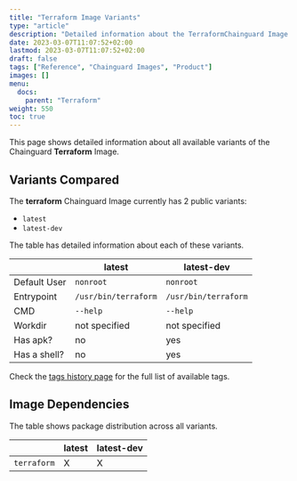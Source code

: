 ```yaml
---
title: "Terraform Image Variants"
type: "article"
description: "Detailed information about the TerraformChainguard Image variants"
date: 2023-03-07T11:07:52+02:00
lastmod: 2023-03-07T11:07:52+02:00
draft: false
tags: ["Reference", "Chainguard Images", "Product"]
images: []
menu:
  docs:
    parent: "Terraform"
weight: 550
toc: true
---
```


This page shows detailed information about all available variants of the Chainguard **Terraform** Image.

## Variants Compared
The **terraform** Chainguard Image currently has 2 public variants: 

- `latest`
- `latest-dev`

The table has detailed information about each of these variants.

|              | latest               | latest-dev           |
|--------------|----------------------|----------------------|
| Default User | `nonroot`            | `nonroot`            |
| Entrypoint   | `/usr/bin/terraform` | `/usr/bin/terraform` |
| CMD          | `--help`             | `--help`             |
| Workdir      | not specified        | not specified        |
| Has apk?     | no                   | yes                  |
| Has a shell? | no                   | yes                  |

Check the [tags history page](/chainguard/chainguard-images/reference/terraform/tags_history/) for the full list of available tags.
## Image Dependencies
The table shows package distribution across all variants.

|             | latest | latest-dev |
|-------------|--------|------------|
| `terraform` | X      | X          |
